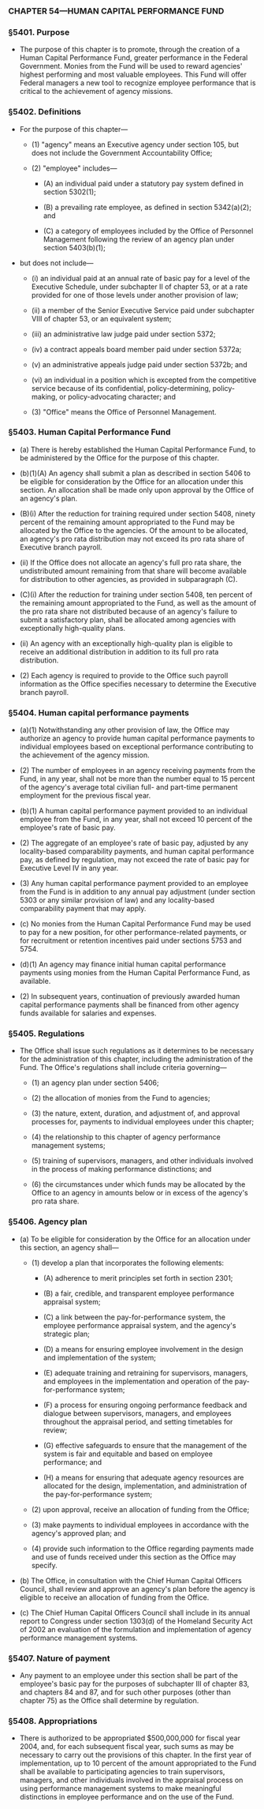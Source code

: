 ### **CHAPTER 54—HUMAN CAPITAL PERFORMANCE FUND**

### §5401. Purpose
* The purpose of this chapter is to promote, through the creation of a Human Capital Performance Fund, greater performance in the Federal Government. Monies from the Fund will be used to reward agencies' highest performing and most valuable employees. This Fund will offer Federal managers a new tool to recognize employee performance that is critical to the achievement of agency missions.

### §5402. Definitions
* For the purpose of this chapter—

  * (1) "agency" means an Executive agency under section 105, but does not include the Government Accountability Office;

  * (2) "employee" includes—

    * (A) an individual paid under a statutory pay system defined in section 5302(1);

    * (B) a prevailing rate employee, as defined in section 5342(a)(2); and

    * (C) a category of employees included by the Office of Personnel Management following the review of an agency plan under section 5403(b)(1);


* but does not include—

    * (i) an individual paid at an annual rate of basic pay for a level of the Executive Schedule, under subchapter II of chapter 53, or at a rate provided for one of those levels under another provision of law;

    * (ii) a member of the Senior Executive Service paid under subchapter VIII of chapter 53, or an equivalent system;

    * (iii) an administrative law judge paid under section 5372;

    * (iv) a contract appeals board member paid under section 5372a;

    * (v) an administrative appeals judge paid under section 5372b; and

    * (vi) an individual in a position which is excepted from the competitive service because of its confidential, policy-determining, policy-making, or policy-advocating character; and


  * (3) "Office" means the Office of Personnel Management.

### §5403. Human Capital Performance Fund
* (a) There is hereby established the Human Capital Performance Fund, to be administered by the Office for the purpose of this chapter.

* (b)(1)(A) An agency shall submit a plan as described in section 5406 to be eligible for consideration by the Office for an allocation under this section. An allocation shall be made only upon approval by the Office of an agency's plan.

* (B)(i) After the reduction for training required under section 5408, ninety percent of the remaining amount appropriated to the Fund may be allocated by the Office to the agencies. Of the amount to be allocated, an agency's pro rata distribution may not exceed its pro rata share of Executive branch payroll.

* (ii) If the Office does not allocate an agency's full pro rata share, the undistributed amount remaining from that share will become available for distribution to other agencies, as provided in subparagraph (C).

* (C)(i) After the reduction for training under section 5408, ten percent of the remaining amount appropriated to the Fund, as well as the amount of the pro rata share not distributed because of an agency's failure to submit a satisfactory plan, shall be allocated among agencies with exceptionally high-quality plans.

* (ii) An agency with an exceptionally high-quality plan is eligible to receive an additional distribution in addition to its full pro rata distribution.

* (2) Each agency is required to provide to the Office such payroll information as the Office specifies necessary to determine the Executive branch payroll.

### §5404. Human capital performance payments
* (a)(1) Notwithstanding any other provision of law, the Office may authorize an agency to provide human capital performance payments to individual employees based on exceptional performance contributing to the achievement of the agency mission.

* (2) The number of employees in an agency receiving payments from the Fund, in any year, shall not be more than the number equal to 15 percent of the agency's average total civilian full- and part-time permanent employment for the previous fiscal year.

* (b)(1) A human capital performance payment provided to an individual employee from the Fund, in any year, shall not exceed 10 percent of the employee's rate of basic pay.

* (2) The aggregate of an employee's rate of basic pay, adjusted by any locality-based comparability payments, and human capital performance pay, as defined by regulation, may not exceed the rate of basic pay for Executive Level IV in any year.

* (3) Any human capital performance payment provided to an employee from the Fund is in addition to any annual pay adjustment (under section 5303 or any similar provision of law) and any locality-based comparability payment that may apply.

* (c) No monies from the Human Capital Performance Fund may be used to pay for a new position, for other performance-related payments, or for recruitment or retention incentives paid under sections 5753 and 5754.

* (d)(1) An agency may finance initial human capital performance payments using monies from the Human Capital Performance Fund, as available.

* (2) In subsequent years, continuation of previously awarded human capital performance payments shall be financed from other agency funds available for salaries and expenses.

### §5405. Regulations
* The Office shall issue such regulations as it determines to be necessary for the administration of this chapter, including the administration of the Fund. The Office's regulations shall include criteria governing—

  * (1) an agency plan under section 5406;

  * (2) the allocation of monies from the Fund to agencies;

  * (3) the nature, extent, duration, and adjustment of, and approval processes for, payments to individual employees under this chapter;

  * (4) the relationship to this chapter of agency performance management systems;

  * (5) training of supervisors, managers, and other individuals involved in the process of making performance distinctions; and

  * (6) the circumstances under which funds may be allocated by the Office to an agency in amounts below or in excess of the agency's pro rata share.

### §5406. Agency plan
* (a) To be eligible for consideration by the Office for an allocation under this section, an agency shall—

  * (1) develop a plan that incorporates the following elements:

    * (A) adherence to merit principles set forth in section 2301;

    * (B) a fair, credible, and transparent employee performance appraisal system;

    * (C) a link between the pay-for-performance system, the employee performance appraisal system, and the agency's strategic plan;

    * (D) a means for ensuring employee involvement in the design and implementation of the system;

    * (E) adequate training and retraining for supervisors, managers, and employees in the implementation and operation of the pay-for-performance system;

    * (F) a process for ensuring ongoing performance feedback and dialogue between supervisors, managers, and employees throughout the appraisal period, and setting timetables for review;

    * (G) effective safeguards to ensure that the management of the system is fair and equitable and based on employee performance; and

    * (H) a means for ensuring that adequate agency resources are allocated for the design, implementation, and administration of the pay-for-performance system;


  * (2) upon approval, receive an allocation of funding from the Office;

  * (3) make payments to individual employees in accordance with the agency's approved plan; and

  * (4) provide such information to the Office regarding payments made and use of funds received under this section as the Office may specify.


* (b) The Office, in consultation with the Chief Human Capital Officers Council, shall review and approve an agency's plan before the agency is eligible to receive an allocation of funding from the Office.

* (c) The Chief Human Capital Officers Council shall include in its annual report to Congress under section 1303(d) of the Homeland Security Act of 2002 an evaluation of the formulation and implementation of agency performance management systems.

### §5407. Nature of payment
* Any payment to an employee under this section shall be part of the employee's basic pay for the purposes of subchapter III of chapter 83, and chapters 84 and 87, and for such other purposes (other than chapter 75) as the Office shall determine by regulation.

### §5408. Appropriations
* There is authorized to be appropriated $500,000,000 for fiscal year 2004, and, for each subsequent fiscal year, such sums as may be necessary to carry out the provisions of this chapter. In the first year of implementation, up to 10 percent of the amount appropriated to the Fund shall be available to participating agencies to train supervisors, managers, and other individuals involved in the appraisal process on using performance management systems to make meaningful distinctions in employee performance and on the use of the Fund.